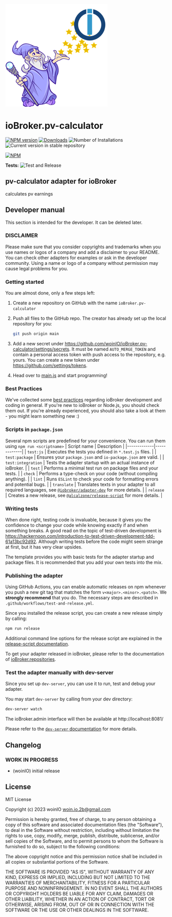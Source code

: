 ![Logo](admin/pv-calculator.png)
# ioBroker.pv-calculator

[![NPM version](https://img.shields.io/npm/v/iobroker.pv-calculator.svg)](https://www.npmjs.com/package/iobroker.pv-calculator)
[![Downloads](https://img.shields.io/npm/dm/iobroker.pv-calculator.svg)](https://www.npmjs.com/package/iobroker.pv-calculator)
![Number of Installations](https://iobroker.live/badges/pv-calculator-installed.svg)
![Current version in stable repository](https://iobroker.live/badges/pv-calculator-stable.svg)

[![NPM](https://nodei.co/npm/iobroker.pv-calculator.png?downloads=true)](https://nodei.co/npm/iobroker.pv-calculator/)

**Tests:** ![Test and Release](https://github.com/woinIO/ioBroker.pv-calculator/workflows/Test%20and%20Release/badge.svg)

## pv-calculator adapter for ioBroker

calculates pv earnings

## Developer manual
This section is intended for the developer. It can be deleted later.

### DISCLAIMER

Please make sure that you consider copyrights and trademarks when you use names or logos of a company and add a disclaimer to your README.
You can check other adapters for examples or ask in the developer community. Using a name or logo of a company without permission may cause legal problems for you.

### Getting started

You are almost done, only a few steps left:
1. Create a new repository on GitHub with the name `ioBroker.pv-calculator`

1. Push all files to the GitHub repo. The creator has already set up the local repository for you:  
	```bash
	git push origin main
	```
1. Add a new secret under https://github.com/woinIO/ioBroker.pv-calculator/settings/secrets. It must be named `AUTO_MERGE_TOKEN` and contain a personal access token with push access to the repository, e.g. yours. You can create a new token under https://github.com/settings/tokens.

1. Head over to [main.js](main.js) and start programming!

### Best Practices
We've collected some [best practices](https://github.com/ioBroker/ioBroker.repositories#development-and-coding-best-practices) regarding ioBroker development and coding in general. If you're new to ioBroker or Node.js, you should
check them out. If you're already experienced, you should also take a look at them - you might learn something new :)

### Scripts in `package.json`
Several npm scripts are predefined for your convenience. You can run them using `npm run <scriptname>`
| Script name | Description |
|-------------|-------------|
| `test:js` | Executes the tests you defined in `*.test.js` files. |
| `test:package` | Ensures your `package.json` and `io-package.json` are valid. |
| `test:integration` | Tests the adapter startup with an actual instance of ioBroker. |
| `test` | Performs a minimal test run on package files and your tests. |
| `check` | Performs a type-check on your code (without compiling anything). |
| `lint` | Runs `ESLint` to check your code for formatting errors and potential bugs. |
| `translate` | Translates texts in your adapter to all required languages, see [`@iobroker/adapter-dev`](https://github.com/ioBroker/adapter-dev#manage-translations) for more details. |
| `release` | Creates a new release, see [`@alcalzone/release-script`](https://github.com/AlCalzone/release-script#usage) for more details. |

### Writing tests
When done right, testing code is invaluable, because it gives you the 
confidence to change your code while knowing exactly if and when 
something breaks. A good read on the topic of test-driven development 
is https://hackernoon.com/introduction-to-test-driven-development-tdd-61a13bc92d92. 
Although writing tests before the code might seem strange at first, but it has very 
clear upsides.

The template provides you with basic tests for the adapter startup and package files.
It is recommended that you add your own tests into the mix.

### Publishing the adapter
Using GitHub Actions, you can enable automatic releases on npm whenever you push a new git tag that matches the form 
`v<major>.<minor>.<patch>`. We **strongly recommend** that you do. The necessary steps are described in `.github/workflows/test-and-release.yml`.

Since you installed the release script, you can create a new
release simply by calling:
```bash
npm run release
```
Additional command line options for the release script are explained in the
[release-script documentation](https://github.com/AlCalzone/release-script#command-line).

To get your adapter released in ioBroker, please refer to the documentation 
of [ioBroker.repositories](https://github.com/ioBroker/ioBroker.repositories#requirements-for-adapter-to-get-added-to-the-latest-repository).

### Test the adapter manually with dev-server
Since you set up `dev-server`, you can use it to run, test and debug your adapter.

You may start `dev-server` by calling from your dev directory:
```bash
dev-server watch
```

The ioBroker.admin interface will then be available at http://localhost:8081/

Please refer to the [`dev-server` documentation](https://github.com/ioBroker/dev-server#command-line) for more details.

## Changelog
<!--
	Placeholder for the next version (at the beginning of the line):
	### **WORK IN PROGRESS**
-->

### **WORK IN PROGRESS**
* (woinIO) initial release

## License
MIT License

Copyright (c) 2023 woinIO <woin.io.2b@gmail.com>

Permission is hereby granted, free of charge, to any person obtaining a copy
of this software and associated documentation files (the "Software"), to deal
in the Software without restriction, including without limitation the rights
to use, copy, modify, merge, publish, distribute, sublicense, and/or sell
copies of the Software, and to permit persons to whom the Software is
furnished to do so, subject to the following conditions:

The above copyright notice and this permission notice shall be included in all
copies or substantial portions of the Software.

THE SOFTWARE IS PROVIDED "AS IS", WITHOUT WARRANTY OF ANY KIND, EXPRESS OR
IMPLIED, INCLUDING BUT NOT LIMITED TO THE WARRANTIES OF MERCHANTABILITY,
FITNESS FOR A PARTICULAR PURPOSE AND NONINFRINGEMENT. IN NO EVENT SHALL THE
AUTHORS OR COPYRIGHT HOLDERS BE LIABLE FOR ANY CLAIM, DAMAGES OR OTHER
LIABILITY, WHETHER IN AN ACTION OF CONTRACT, TORT OR OTHERWISE, ARISING FROM,
OUT OF OR IN CONNECTION WITH THE SOFTWARE OR THE USE OR OTHER DEALINGS IN THE
SOFTWARE.